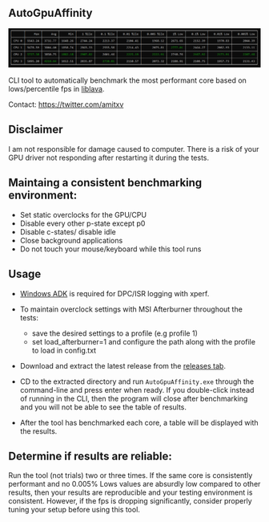 ## AutoGpuAffinity

<img src="./img/exampleoutput.png" width="1000"> 

CLI tool to automatically benchmark the most performant core based on lows/percentile fps in [liblava](https://github.com/liblava/liblava).

Contact: https://twitter.com/amitxv

## Disclaimer
I am not responsible for damage caused to computer. There is a risk of your GPU driver not responding after restarting it during the tests.

## Maintaing a consistent benchmarking environment:

 - Set static overclocks for the GPU/CPU
 - Disable every other p-state except p0
 - Disable c-states/ disable idle
 - Close background applications
 - Do not touch your mouse/keyboard while this tool runs

## Usage

- [Windows ADK](https://docs.microsoft.com/en-us/windows-hardware/get-started/adk-install) is required for DPC/ISR logging with xperf.

- To maintain overclock settings with MSI Afterburner throughout the tests:

    - save the desired settings to a profile (e.g profile 1)
    - set load_afterburner=1 and configure the path along with the profile to load in config.txt
    
- Download and extract the latest release from the [releases tab](https://github.com/amitxv/AutoGpuAffinity/releases).

- CD to the extracted directory and run ``AutoGpuAffinity.exe`` through the command-line and press enter when ready. If you double-click instead of running in the CLI, then the program will close after benchmarking and you will not be able to see the table of results.

- After the tool has benchmarked each core, a table will be displayed with the results.

## Determine if results are reliable:

Run the tool (not trials) two or three times. If the same core is consistently performant and no 0.005% Lows values are absurdly low compared to other results, then your results are reproducible and your testing environment is consistent. However, if the fps is dropping significantly, consider properly tuning your setup before using this tool.